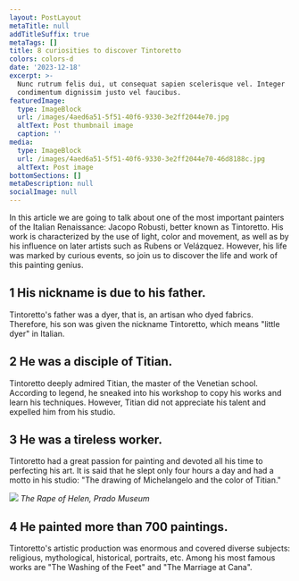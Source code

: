 ```yaml
---
layout: PostLayout
metaTitle: null
addTitleSuffix: true
metaTags: []
title: 8 curiosities to discover Tintoretto
colors: colors-d
date: '2023-12-18'
excerpt: >-
  Nunc rutrum felis dui, ut consequat sapien scelerisque vel. Integer
  condimentum dignissim justo vel faucibus.
featuredImage:
  type: ImageBlock
  url: /images/4aed6a51-5f51-40f6-9330-3e2ff2044e70.jpg
  altText: Post thumbnail image
  caption: ''
media:
  type: ImageBlock
  url: /images/4aed6a51-5f51-40f6-9330-3e2ff2044e70-46d8188c.jpg
  altText: Post image
bottomSections: []
metaDescription: null
socialImage: null
---
```

In this article we are going to talk about one of the most important painters of the Italian Renaissance: Jacopo Robusti, better known as Tintoretto. His work is characterized by the use of light, color and movement, as well as by his influence on later artists such as Rubens or Velázquez. However, his life was marked by curious events, so join us to discover the life and work of this painting genius.

## 1 His nickname is due to his father.

Tintoretto's father was a dyer, that is, an artisan who dyed fabrics. Therefore, his son was given the nickname Tintoretto, which means "little dyer" in Italian.

## 2 He was a disciple of Titian.

Tintoretto deeply admired Titian, the master of the Venetian school. According to legend, he sneaked into his workshop to copy his works and learn his techniques. However, Titian did not appreciate his talent and expelled him from his studio.

## 3 He was a tireless worker.

Tintoretto had a great passion for painting and devoted all his time to perfecting his art. It is said that he slept only four hours a day and had a motto in his studio: "The drawing of Michelangelo and the color of Titian."

![](/images/El%20rapto%20de%20Helena.jpg)
*The Rape of Helen, Prado Museum*

## 4 He painted more than 700 paintings.

Tintoretto's artistic production was enormous and covered diverse subjects: religious, mythological, historical, portraits, etc. Among his most famous works are "The Washing of the Feet" and "The Marriage at Cana".

